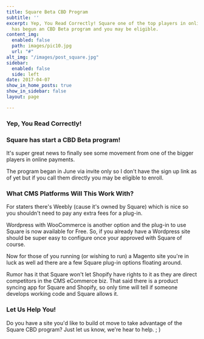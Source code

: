 ```yaml
---
title: Square Beta CBD Program
subtitle: ''
excerpt: Yep, You Read Correctly! Square one of the top players in online payments
  has begun an CBD Beta program and you may be eligible.
content_img:
  enabled: false
  path: images/pic10.jpg
  url: "#"
alt_img: "/images/post_square.jpg"
sidebar:
  enabled: false
  side: left
date: 2017-04-07
show_in_home_posts: true
show_in_sidebar: false
layout: page

---
```

### Yep, You Read Correctly!

### Square has start a CBD Beta program!

It's super great news to finally see some movement from one of the bigger players in online payments.

The program began in June via invite only so I don't have the sign up link as of yet but if you call them directly you may be eligible to enroll.

### What CMS Platforms Will This Work With?

For staters there's Weebly (cause it's owned by Square) which is nice so you shouldn't need to pay any extra fees for a plug-in.

Wordpress with WooCommerce is another option and the plug-in to use Square is now available for Free. So, if you already have a Wordpress site should be super easy to configure once your approved with Square of course.

Now for those of you running (or wishing to run) a Magento site you're in luck as well ad there are a few Square plug-in options floating around.

Rumor has it that Square won't let Shopify have rights to it as they are direct competitors in the CMS eCommerce biz.  That said there is a product syncing app for Square and Shopify, so only time will tell if someone develops working code and Square allows it.

### Let Us Help You!

Do you have a site you'd like to build ot move to take advantage of the Square CBD program? Just let us know, we're hear to help. ; )